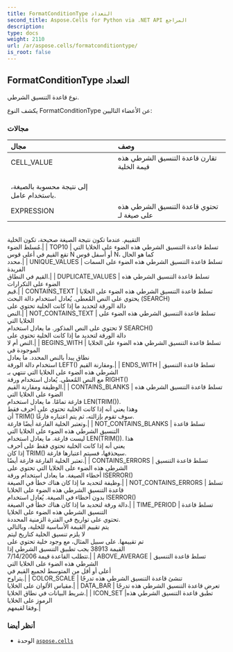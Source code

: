 ```yaml
---
title: FormatConditionType التعداد
second_title: Aspose.Cells for Python via .NET API المراجع
description:
type: docs
weight: 2110
url: /ar/aspose.cells/formatconditiontype/
is_root: false
---
```

##  FormatConditionType التعداد
نوع قاعدة التنسيق الشرطي.



يكشف النوع FormatConditionType عن الأعضاء التاليين:

###  مجالات
| مجال| وصف|
| :- | :- |
| CELL_VALUE | تقارن قاعدة التنسيق الشرطي هذه قيمة الخلية<br/> إلى نتيجة محسوبة بالصيغة، باستخدام عامل.|
| EXPRESSION | تحتوي قاعدة التنسيق الشرطي هذه على صيغة لـ<br/>التقييم. عندما تكون نتيجة الصيغة صحيحة، تكون الخلية<br/> مُسلط الضوء.|
| TOP10 | تسلط قاعدة التنسيق الشرطي هذه الضوء على الخلايا التي<br/>تقع القيم في أعلى قوس N أو أسفل قوس N، كما هو الحال<br/> محدد.|
| UNIQUE_VALUES | تسلط قاعدة التنسيق الشرطي هذه الضوء على السمات الفريدة<br/> القيم في النطاق.|
| DUPLICATE_VALUES | تسلط قاعدة التنسيق الشرطي هذه الضوء على التكرارات<br/> قيم.|
| CONTAINS_TEXT | تسلط قاعدة التنسيق الشرطي هذه الضوء على الخلايا<br/>يحتوي على النص المُعطى. يُعادل استخدام دالة البحث (SEARCH)<br/>دالة الورقة لتحديد ما إذا كانت الخلية تحتوي على<br/> النص.|
| NOT_CONTAINS_TEXT | تسلط قاعدة التنسيق الشرطي هذه الضوء على الخلايا التي<br/>لا تحتوي على النص المذكور. ما يعادل استخدام SEARCH()<br/>دالة الورقة لتحديد ما إذا كانت الخلية تحتوي على<br/> النص أم لا.|
| BEGINS_WITH | تسلط قاعدة التنسيق الشرطي هذه الضوء على الخلايا الموجودة في<br/>نطاق يبدأ بالنص المحدد. ما يعادل<br/> استخدام دالة الورقة LEFT() ومقارنة القيم.|
| ENDS_WITH | تسلط قاعدة التنسيق الشرطي هذه الضوء على الخلايا التي تنتهي بـ<br/>مع النص المُعطى. يُعادل استخدام ورقة RIGHT()<br/> الوظيفة ومقارنة القيم.|
| CONTAINS_BLANKS | تسلط قاعدة التنسيق الشرطي هذه الضوء على الخلايا التي<br/>فارغة تمامًا. ما يعادل استخدام LEN(TRIM()).<br/>وهذا يعني أنه إذا كانت الخلية تحتوي على أحرف فقط<br/>أن TRIM() سوف تقوم بإزالته، ثم يتم اعتباره فارغًا.<br/> وتعتبر الخلية الفارغة أيضًا فارغة.|
| NOT_CONTAINS_BLANKS | تسلط قاعدة التنسيق الشرطي هذه الضوء على الخلايا التي<br/>ليست فارغة. ما يعادل استخدام LEN(TRIM()). هذا<br/>يعني أنه إذا كانت الخلية تحتوي فقط على أحرف<br/>إذا كان TRIM() سيحذفها، فسيتم اعتبارها فارغة.<br/> تعتبر الخلية الفارغة فارغة أيضًا.|
| CONTAINS_ERRORS | تسلط قاعدة التنسيق الشرطي هذه الضوء على الخلايا التي تحتوي على<br/>أخطاء الصيغة. ما يعادل استخدام ورقة ISERROR()<br/> وظيفة لتحديد ما إذا كان هناك خطأ في الصيغة.|
| NOT_CONTAINS_ERRORS | تسلط قاعدة التنسيق الشرطي هذه الضوء على الخلايا<br/>بدون أخطاء في الصيغة. يُعادل استخدام ISERROR()<br/> دالة ورقة لتحديد ما إذا كان هناك خطأ في الصيغة.|
| TIME_PERIOD | تسلط قاعدة التنسيق الشرطي هذه الضوء على الخلايا<br/>تحتوي على تواريخ في الفترة الزمنية المحددة.<br/>يتم تقييم القيمة الأساسية للخلية، وبالتالي<br/>لا يلزم تنسيق الخلية كتاريخ ليتم<br/>تم تقييمها. على سبيل المثال، مع وجود خلية تحتوي على<br/>القيمة 38913 يجب تطبيق التنسيق الشرطي إذا<br/> تتطلب القاعدة قيمة 7/14/2006.|
| ABOVE_AVERAGE | تسلط قاعدة التنسيق الشرطي هذه الضوء على الخلايا التي<br/>أعلى أو أقل من المتوسط لجميع القيم في<br/> يتراوح.|
| COLOR_SCALE | تنشئ قاعدة التنسيق الشرطي هذه تدرجًا<br/> مقياس الألوان على الخلايا.|
| DATA_BAR | تعرض قاعدة التنسيق الشرطي هذه تدرجًا<br/> شريط البيانات في نطاق الخلايا.|
| ICON_SET |تطبق قاعدة التنسيق الشرطي هذه الرموز على الخلايا<br/> وفقا لقيمهم.|



###  أنظر أيضا
* الوحدة [`aspose.cells`](..)

